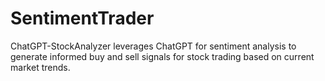 # SentimentTrader
ChatGPT-StockAnalyzer leverages ChatGPT for sentiment analysis to generate informed buy and sell signals for stock trading based on current market trends.
